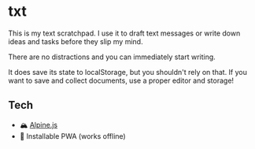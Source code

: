 # txt

This is my text scratchpad. I use it to draft text messages or write down ideas and tasks before they slip my mind.

There are no distractions and you can immediately start writing.

It does save its state to localStorage, but you shouldn't rely on that.
If you want to save and collect documents, use a proper editor and storage!

## Tech

- 🏔️ [Alpine.js](https://alpinejs.dev/)
- 📱 Installable PWA (works offline)
